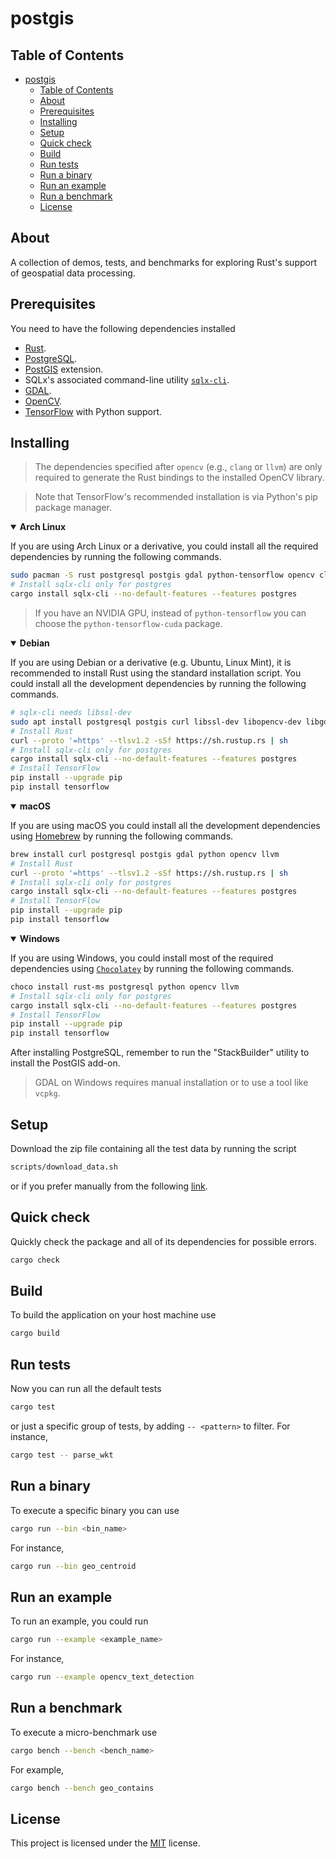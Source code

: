 # postgis

## Table of Contents
- [postgis](#postgis)
  - [Table of Contents](#table-of-contents)
  - [About](#about)
  - [Prerequisites](#prerequisites)
  - [Installing](#installing)
  - [Setup](#setup)
  - [Quick check](#quick-check)
  - [Build](#build)
  - [Run tests](#run-tests)
  - [Run a binary](#run-a-binary)
  - [Run an example](#run-an-example)
  - [Run a benchmark](#run-a-benchmark)
  - [License](#license)

## About

A collection of demos, tests, and benchmarks for exploring Rust's support of geospatial data
processing.

## Prerequisites

You need to have the following dependencies installed

- [Rust](https://www.rust-lang.org/tools/install).
- [PostgreSQL](https://www.postgresql.org/download).
- [PostGIS](https://postgis.net/install) extension.
- SQLx's associated command-line utility [`sqlx-cli`](https://crates.io/crates/sqlx-cli).
- [GDAL](https://gdal.org/download.html).
- [OpenCV](https://opencv.org/releases).
- [TensorFlow](https://www.tensorflow.org/install) with Python support.

## Installing

> The dependencies specified after `opencv` (e.g., `clang` or `llvm`) are only required to generate
> the Rust bindings to the installed OpenCV library.

> Note that TensorFlow's recommended installation is via Python's pip package manager.

<details open>
<summary><b>Arch Linux</b></summary>

If you are using Arch Linux or a derivative, you could install all the required dependencies by
running the following commands.
```sh
sudo pacman -S rust postgresql postgis gdal python-tensorflow opencv clang
# Install sqlx-cli only for postgres
cargo install sqlx-cli --no-default-features --features postgres
```
> If you have an NVIDIA GPU, instead of `python-tensorflow` you can choose the `python-tensorflow-cuda`
> package.

</details>

<details open>
<summary><b>Debian</b></summary>

If you are using Debian or a derivative (e.g. Ubuntu, Linux Mint), it is recommended to install Rust
using the standard installation script. You could install all the development dependencies by running
the following commands.
```sh
# sqlx-cli needs libssl-dev
sudo apt install postgresql postgis curl libssl-dev libopencv-dev libgdal-dev clang libclang-dev
# Install Rust
curl --proto '=https' --tlsv1.2 -sSf https://sh.rustup.rs | sh
# Install sqlx-cli only for postgres
cargo install sqlx-cli --no-default-features --features postgres
# Install TensorFlow
pip install --upgrade pip
pip install tensorflow
```
</details>

<details open>
<summary><b>macOS</b></summary>

If you are using macOS you could install all the development dependencies using [Homebrew](https://brew.sh)
by running the following commands.
```sh
brew install curl postgresql postgis gdal python opencv llvm
# Install Rust
curl --proto '=https' --tlsv1.2 -sSf https://sh.rustup.rs | sh
# Install sqlx-cli only for postgres
cargo install sqlx-cli --no-default-features --features postgres
# Install TensorFlow
pip install --upgrade pip
pip install tensorflow
```
</details>

<details open>
<summary><b>Windows</b></summary>

If you are using Windows, you could install most of the required dependencies using
[`Chocolatey`](https://chocolatey.org) by running the following commands.

```sh
choco install rust-ms postgresql python opencv llvm
# Install sqlx-cli only for postgres
cargo install sqlx-cli --no-default-features --features postgres
# Install TensorFlow
pip install --upgrade pip
pip install tensorflow
```

After installing PostgreSQL, remember to run the "StackBuilder" utility to install the PostGIS add-on.

> GDAL on Windows requires manual installation or to use a tool like `vcpkg`.

</details>

## Setup

Download the zip file containing all the test data by running the script

```sh
scripts/download_data.sh
```

or if you prefer manually from the following [link](https://drive.google.com/file/d/1Vimn78opM6jMIdWoR3Hznqu2RbzrmOY5/view?usp=sharing").

## Quick check

Quickly check the package and all of its dependencies for possible errors.
```sh
cargo check
```

## Build

To build the application on your host machine use

```sh
cargo build
```

## Run tests

Now you can run all the default tests

```sh
cargo test
```
or just a specific group of tests, by adding `-- <pattern>` to filter. For instance,

```sh
cargo test -- parse_wkt
```

## Run a binary

To execute a specific binary you can use

```sh
cargo run --bin <bin_name>
```
For instance,

```sh
cargo run --bin geo_centroid
```

## Run an example

To run an example, you could run

```sh
cargo run --example <example_name>
```
For instance,

```sh
cargo run --example opencv_text_detection
```

## Run a benchmark

To execute a micro-benchmark use

```sh
cargo bench --bench <bench_name>
```
For example,

```sh
cargo bench --bench geo_contains
```

## License

This project is licensed under the [MIT](LICENSE) license.
